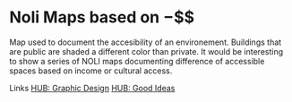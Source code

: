 # Noli Maps based on $-$$$

Map used to document the accesibility of an environement. Buildings that are public are shaded a different color than private. 
It would be interesting to show a series of NOLI maps documenting difference of accessible spaces based on income or cultural access. 


Links
[HUB: Graphic Design](197_HUB__Graphic_Design_Tips.md)
[HUB: Good Ideas](196_HUB___Good_Ideas.md)
